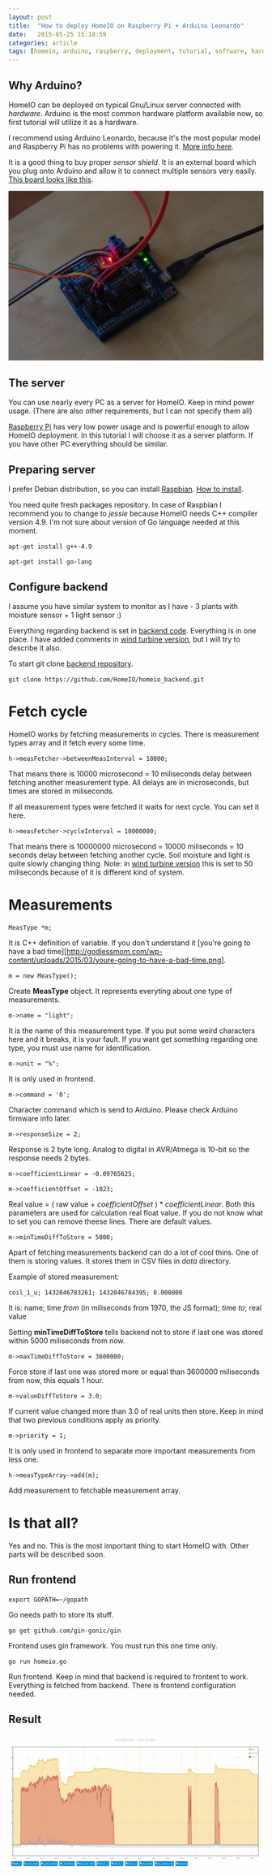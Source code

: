 ```yaml
---
layout: post
title:  "How to deploy HomeIO on Raspberry Pi + Arduino Leonardo"
date:   2015-05-25 15:18:59
categories: article
tags: [homeio, arduino, raspberry, deployment, tutorial, software, hardware]
---
```


[arduino-leonardo]:             http://www.arduino.cc/en/Main/ArduinoBoardLeonardo
[arduino-leonardo-shield]:      http://mlm-s2-p.mlstatic.com/sensor-shield-v50-expansion-para-arduino-uno-leonardo-mega-16954-MLM20129830675_072014-O.jpg
[raspberry]:                    https://www.raspberrypi.org/
[raspbian]:                     https://www.raspbian.org/
[raspbian-install-to-sd]:       http://www.instructables.com/id/How-to-install-Rasbian-Wheezy-on-the-Raspberry-P/
[backend]:                      https://github.com/HomeIO/homeio_backend/
[backend-git]:                  https://github.com/HomeIO/homeio_backend.git
[backend-arduino-main.cpp]:     https://github.com/HomeIO/homeio_backend/blob/master/src/mains/main_arduino.cpp
[backend-wind-main.cpp]:        https://github.com/HomeIO/homeio_backend/blob/master/src/mains/main.cpp

Why Arduino?
------------

HomeIO can be deployed on typical Gnu/Linux server connected with _hardware_. Arduino is the
most common hardware platform available now, so first tutorial will utilize it as a hardware.

I recommend using Arduino Leonardo, because it's the most popular model and Raspberry Pi has
no problems with powering it. [More info here][arduino-leonardo].

It is a good thing to buy proper _sensor shield_. It is an external board which you plug onto
Arduino and allow it to connect multiple sensors very easily. [This board looks like this][arduino-leonardo-shield].

![Arduino Leonardo with sensor shield](/images/arduino_with_shield2.jpg)

The server
----------

You can use nearly every PC as a server for HomeIO. Keep in mind power usage. (There are also
other requirements, but I can not specify them all)

[Raspberry Pi][raspberry] has very low power usage and is powerful enough to allow
HomeIO deployment. In this tutorial I will choose it as a server platform. If you have other PC
everything should be similar.

Preparing server
----------------

I prefer Debian distribution, so you can install [Raspbian][raspbian]. [How to install][raspbian-install-to-sd].

You need quite fresh packages repository. In case of Raspbian I recommend you to change to _jessie_ because
HomeIO needs C++ compiler version 4.9. I'm not sure about version of Go language needed at this moment.

```
apt-get install g++-4.9
```

```
apt-get install go-lang
```

Configure backend
-----------------

I assume you have similar system to monitor as I have - 3 plants with moisture sensor + 1 light sensor :)

Everything regarding backend is set in [backend code][backend-arduino-main.cpp]. Everything is in one place.
I have added comments in [wind turbine version][backend-wind-main.cpp], but I will try to describe it also.

To start git clone [backend repository][backend].

```
git clone https://github.com/HomeIO/homeio_backend.git
```

Fetch cycle
===========

HomeIO works by fetching measurements in cycles. There is measurement types array and it fetch every some time.

```
h->measFetcher->betweenMeasInterval = 10000;
```

That means there is 10000 microsecond = 10 miliseconds delay between fetching another measurement type. All delays are in microseconds,
but times are stored in miliseconds.

If all measurement types were fetched it waits for next cycle. You can set it here.

```
h->measFetcher->cycleInterval = 10000000;
```

That means there is 10000000 microsecond = 10000 miliseconds = 10 seconds delay between fetching another cycle. Soil
moisture and light is quite slowly changing thing. Note: in [wind turbine version][backend-wind-main.cpp] this is set to 50
miliseconds because of it is different kind of system.

Measurements
============

```
MeasType *m;
```

It is C++ definition of variable. If you don't understand it
[you're going to have a bad time][http://godlessmom.com/wp-content/uploads/2015/03/youre-going-to-have-a-bad-time.png].

```
m = new MeasType();
```

Create **MeasType** object. It represents everyting about one type of measurements.

```
m->name = "light";
```

It is the name of this measurement type. If you put some weird characters here and it breaks, it is your fault.
If you want get something regarding one type, you must use name for identification.

```
m->unit = "%";
```

It is only used in frontend.

```
m->command = '0';
```

Character command which is send to Arduino. Please check Arduino firmware info later.

```
m->responseSize = 2;
```

Response is 2 byte long. Analog to digital in AVR/Atmega is 10-bit so the response needs 2 bytes.

```
m->coefficientLinear = -0.09765625;
```

```
m->coefficientOffset = -1023;
```

Real value = ( raw value + _coefficientOffset_ ) * _coefficientLinear_. Both this parameters are used for calculation real
float value. If you do not know what to set you can remove theese lines. There are default values.

```
m->minTimeDiffToStore = 5000;
```

Apart of fetching measurements backend can do a lot of cool thins. One of them is storing values. It stores
them in CSV files in _data_ directory.

Example of stored measurement:

```
coil_1_u; 1432046783261; 1432046784395; 0.000000
```

It is: name; time _from_ (in miliseconds from 1970, the JS format); time _to_; real value

Setting **minTimeDiffToStore** tells backend not to store if last one was stored
within 5000 miliseconds from now.

```
m->maxTimeDiffToStore = 3600000;
```

Force store if last one was stored more or equal than 3600000 miliseconds from now, this
equals 1 hour.

```
m->valueDiffToStore = 3.0;
```

If current value changed more than 3.0 of real units then store. Keep in mind that two
previous conditions apply as priority.

```
m->priority = 1;
```

It is only used in frontend to separate more important measurements from less one.

```
h->measTypeArray->add(m);
```

Add measurement to fetchable measurement array.

Is that all?
============

Yes and no. This is the most important thing to start HomeIO with. Other parts will
be described soon.

Run frontend
------------

```
export GOPATH=~/gopath
```

Go needs path to store its stuff.

```
go get github.com/gin-gonic/gin
```

Frontend uses gin framework. You must run this one time only.

```
go run homeio.go
```

Run frontend. Keep in mind that backend is required to frontent to work. Everything
is fetched from backend. There is frontend configuration needed.

Result
------

![Multigraph sample](/images/homeio4.png)
